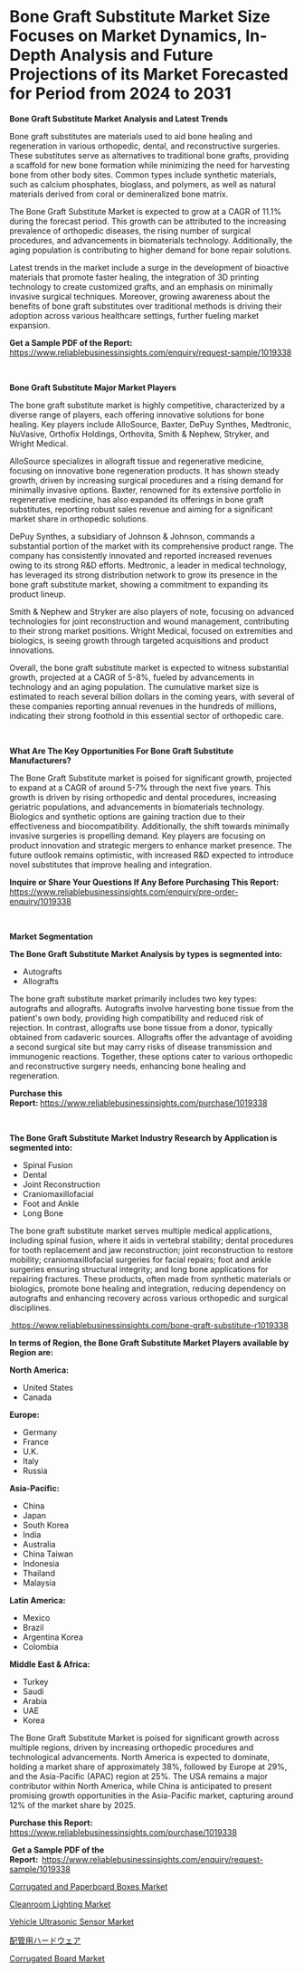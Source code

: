 <p><h1>Bone Graft Substitute Market Size Focuses on Market Dynamics, In-Depth Analysis and Future Projections of its Market Forecasted for Period from 2024 to 2031</h1></p><p><strong>Bone Graft Substitute Market Analysis and Latest Trends</strong></p>
<p><p>Bone graft substitutes are materials used to aid bone healing and regeneration in various orthopedic, dental, and reconstructive surgeries. These substitutes serve as alternatives to traditional bone grafts, providing a scaffold for new bone formation while minimizing the need for harvesting bone from other body sites. Common types include synthetic materials, such as calcium phosphates, bioglass, and polymers, as well as natural materials derived from coral or demineralized bone matrix.</p><p>The Bone Graft Substitute Market is expected to grow at a CAGR of 11.1% during the forecast period. This growth can be attributed to the increasing prevalence of orthopedic diseases, the rising number of surgical procedures, and advancements in biomaterials technology. Additionally, the aging population is contributing to higher demand for bone repair solutions.</p><p>Latest trends in the market include a surge in the development of bioactive materials that promote faster healing, the integration of 3D printing technology to create customized grafts, and an emphasis on minimally invasive surgical techniques. Moreover, growing awareness about the benefits of bone graft substitutes over traditional methods is driving their adoption across various healthcare settings, further fueling market expansion.</p></p>
<p><strong>Get a Sample PDF of the Report:&nbsp;</strong> <a href="https://www.reliablebusinessinsights.com/enquiry/request-sample/1019338">https://www.reliablebusinessinsights.com/enquiry/request-sample/1019338</a></p>
<p>&nbsp;</p>
<p><strong>Bone Graft Substitute Major Market Players</strong></p>
<p><p>The bone graft substitute market is highly competitive, characterized by a diverse range of players, each offering innovative solutions for bone healing. Key players include AlloSource, Baxter, DePuy Synthes, Medtronic, NuVasive, Orthofix Holdings, Orthovita, Smith & Nephew, Stryker, and Wright Medical.</p><p>AlloSource specializes in allograft tissue and regenerative medicine, focusing on innovative bone regeneration products. It has shown steady growth, driven by increasing surgical procedures and a rising demand for minimally invasive options. Baxter, renowned for its extensive portfolio in regenerative medicine, has also expanded its offerings in bone graft substitutes, reporting robust sales revenue and aiming for a significant market share in orthopedic solutions.</p><p>DePuy Synthes, a subsidiary of Johnson & Johnson, commands a substantial portion of the market with its comprehensive product range. The company has consistently innovated and reported increased revenues owing to its strong R&D efforts. Medtronic, a leader in medical technology, has leveraged its strong distribution network to grow its presence in the bone graft substitute market, showing a commitment to expanding its product lineup.</p><p>Smith & Nephew and Stryker are also players of note, focusing on advanced technologies for joint reconstruction and wound management, contributing to their strong market positions. Wright Medical, focused on extremities and biologics, is seeing growth through targeted acquisitions and product innovations.</p><p>Overall, the bone graft substitute market is expected to witness substantial growth, projected at a CAGR of 5-8%, fueled by advancements in technology and an aging population. The cumulative market size is estimated to reach several billion dollars in the coming years, with several of these companies reporting annual revenues in the hundreds of millions, indicating their strong foothold in this essential sector of orthopedic care.</p></p>
<p>&nbsp;</p>
<p><strong>What Are The Key Opportunities For Bone Graft Substitute Manufacturers?</strong></p>
<p><p>The Bone Graft Substitute market is poised for significant growth, projected to expand at a CAGR of around 5-7% through the next five years. This growth is driven by rising orthopedic and dental procedures, increasing geriatric populations, and advancements in biomaterials technology. Biologics and synthetic options are gaining traction due to their effectiveness and biocompatibility. Additionally, the shift towards minimally invasive surgeries is propelling demand. Key players are focusing on product innovation and strategic mergers to enhance market presence. The future outlook remains optimistic, with increased R&D expected to introduce novel substitutes that improve healing and integration.</p></p>
<p><strong>Inquire or Share Your Questions If Any Before Purchasing This Report:</strong> <a href="https://www.reliablebusinessinsights.com/enquiry/pre-order-enquiry/1019338">https://www.reliablebusinessinsights.com/enquiry/pre-order-enquiry/1019338</a></p>
<p>&nbsp;</p>
<p><strong>Market Segmentation</strong></p>
<p><strong>The Bone Graft Substitute Market Analysis by types is segmented into:</strong></p>
<p><ul><li>Autografts</li><li>Allografts</li></ul></p>
<p><p>The bone graft substitute market primarily includes two key types: autografts and allografts. Autografts involve harvesting bone tissue from the patient's own body, providing high compatibility and reduced risk of rejection. In contrast, allografts use bone tissue from a donor, typically obtained from cadaveric sources. Allografts offer the advantage of avoiding a second surgical site but may carry risks of disease transmission and immunogenic reactions. Together, these options cater to various orthopedic and reconstructive surgery needs, enhancing bone healing and regeneration.</p></p>
<p><strong>Purchase this Report:&nbsp;</strong><a href="https://www.reliablebusinessinsights.com/purchase/1019338">https://www.reliablebusinessinsights.com/purchase/1019338</a></p>
<p>&nbsp;</p>
<p><strong>The Bone Graft Substitute Market Industry Research by Application is segmented into:</strong></p>
<p><ul><li>Spinal Fusion</li><li>Dental</li><li>Joint Reconstruction</li><li>Craniomaxillofacial</li><li>Foot and Ankle</li><li>Long Bone</li></ul></p>
<p><p>The bone graft substitute market serves multiple medical applications, including spinal fusion, where it aids in vertebral stability; dental procedures for tooth replacement and jaw reconstruction; joint reconstruction to restore mobility; craniomaxillofacial surgeries for facial repairs; foot and ankle surgeries ensuring structural integrity; and long bone applications for repairing fractures. These products, often made from synthetic materials or biologics, promote bone healing and integration, reducing dependency on autografts and enhancing recovery across various orthopedic and surgical disciplines.</p></p>
<p><a href="https://www.reliablebusinessinsights.com/bone-graft-substitute-r1019338">&nbsp;https://www.reliablebusinessinsights.com/bone-graft-substitute-r1019338</a></p>
<p><strong>In terms of Region, the Bone Graft Substitute Market Players available by Region are:</strong></p>
<p>
    <p> <strong> North America: </strong>
        <ul>
            <li>United States</li>
            <li>Canada</li>
        </ul>
        </p> 
    <p> <strong> Europe: </strong>
        <ul>
            <li>Germany</li>
            <li>France</li>
            <li>U.K.</li>
            <li>Italy</li>
            <li>Russia</li>
        </ul>
        </p> 
    <p> <strong> Asia-Pacific: </strong>
        <ul>
            <li>China</li>
            <li>Japan</li>
            <li>South Korea</li>
            <li>India</li>
            <li>Australia</li>
            <li>China Taiwan</li>
            <li>Indonesia</li>
            <li>Thailand</li>
            <li>Malaysia</li>
        </ul>
        </p> 
    <p> <strong> Latin America: </strong>
        <ul>
            <li>Mexico</li>
            <li>Brazil</li>
            <li>Argentina Korea</li>
            <li>Colombia</li>
        </ul>
        </p> 
    <p> <strong> Middle East & Africa: </strong>
        <ul>
            <li>Turkey</li>
            <li>Saudi</li>
            <li>Arabia</li>
            <li>UAE</li>
            <li>Korea</li>
        </ul>
    </p>
    </p>
<p><p>The Bone Graft Substitute Market is poised for significant growth across multiple regions, driven by increasing orthopedic procedures and technological advancements. North America is expected to dominate, holding a market share of approximately 38%, followed by Europe at 29%, and the Asia-Pacific (APAC) region at 25%. The USA remains a major contributor within North America, while China is anticipated to present promising growth opportunities in the Asia-Pacific market, capturing around 12% of the market share by 2025.</p></p>
<p><strong>Purchase this Report: </strong><a href="https://www.reliablebusinessinsights.com/purchase/1019338">https://www.reliablebusinessinsights.com/purchase/1019338</a></p>
<p>&nbsp;<strong>Get a Sample PDF of the Report:&nbsp;&nbsp;</strong><a href="https://www.reliablebusinessinsights.com/enquiry/request-sample/1019338">https://www.reliablebusinessinsights.com/enquiry/request-sample/1019338</a></p>
<p><strong></strong></p>
<p><p><a href="https://issuu.com/reportprime-2/docs/corrugated-and-paperboard-boxes-mar_f5b21911bad936">Corrugated and Paperboard Boxes Market</a></p><p><a href="https://www.linkedin.com/pulse/cleanroom-lighting-market-share-analysis-growth-trends-m4ube?trackingId=C%2BaVn4Q3T7Wafhhcrt5eHw%3D%3D">Cleanroom Lighting Market</a></p><p><a href="https://www.linkedin.com/pulse/global-vehicle-ultrasonic-sensor-market-size-expected-kx3re?trackingId=Mo9O7rCOTMOLP3gBtYDkIA%3D%3D">Vehicle Ultrasonic Sensor Market</a></p><p><a href="https://medium.com/@melliestracke2023/plumbing-hardware-market-%E3%81%AE%E3%82%B0%E3%83%AD%E3%83%BC%E3%83%90%E3%83%AB%E5%B8%82%E5%A0%B4%E6%A6%82%E8%A6%81%E3%81%AF-%E4%B8%96%E7%95%8C%E3%81%8A%E3%82%88%E3%81%B3%E4%B8%BB%E8%A6%81%E5%B8%82%E5%A0%B4%E3%81%AB%E3%81%8A%E3%81%91%E3%82%8B%E6%A5%AD%E7%95%8C%E3%81%AB%E5%BD%B1%E9%9F%BF%E3%82%92%E4%B8%8E%E3%81%88%E3%82%8B%E4%B8%BB%E8%A6%81%E3%81%AA%E3%83%88%E3%83%AC%E3%83%B3%E3%83%89%E3%81%AB%E3%81%A4%E3%81%84%E3%81%A6-%E7%8B%AC%E8%87%AA%E3%81%AE%E8%A6%96%E7%82%B9%E3%82%92%E6%8F%90%E4%BE%9B%E3%81%97%E3%81%BE%E3%81%99-96dddd81e425">配管用ハードウェア</a></p><p><a href="https://issuu.com/reportprime-2/docs/corrugated-board-market-size-2030.p_a8e8dea72bb5f6">Corrugated Board Market</a></p></p>